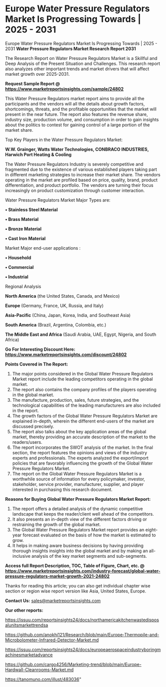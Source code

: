 # Europe Water Pressure Regulators Market Is Progressing Towards | 2025 - 2031
Europe Water Pressure Regulators Market Is Progressing Towards | 2025 - 2031
<strong>Water Pressure Regulators Market Research Report 2031</strong>

The Research Report on Water Pressure Regulators Market is a Skillful and Deep Analysis of the Present Situation and Challenges. This research report also analyzes other important trends and market drivers that will affect market growth over 2025-2031.

<strong>Request Sample Report @ <a href=https://www.marketreportsinsights.com/sample/24802>https://www.marketreportsinsights.com/sample/24802</a></strong>

This Water Pressure Regulators market report aims to provide all the participants and the vendors will all the details about growth factors, shortcomings, threats, and the profitable opportunities that the market will present in the near future. The report also features the revenue share, industry size, production volume, and consumption in order to gain insights about the politics to contest for gaining control of a large portion of the market share.

Top Key Players in the Water Pressure Regulators Market:

<strong>W.W. Grainger, Watts Water Technologies, CONBRACO INDUSTRIES, Harwich Port Heating & Cooling</strong>

The Water Pressure Regulators Industry is severely competitive and fragmented due to the existence of various established players taking part in different marketing strategies to increase their market share. The vendors operating in the market are profiled based on price, quality, brand, product differentiation, and product portfolio. The vendors are turning their focus increasingly on product customization through customer interaction.

Water Pressure Regulators Market Major Types are:

<strong>• Stainless Steel Material

• Brass Material

• Bronze Material

• Cast Iron Material</strong>

Market Major end-user applications :

<strong>• Household

• Commercial

• Industrial</strong>

Regional Analysis

</u><strong><b>North America</b></strong> (the United States, Canada, and Mexico)

<strong><b>Europe </b></strong>(Germany, France, UK, Russia, and Italy)

<strong><b>Asia-Pacific</b></strong> (China, Japan, Korea, India, and Southeast Asia)

<strong><b>South America</b></strong> (Brazil, Argentina, Colombia, etc.)

<strong><b>The Middle East and Africa</b></strong> (Saudi Arabia, UAE, Egypt, Nigeria, and South Africa)

<strong>Go For Interesting Discount Here: <a href=https://www.marketreportsinsights.com/discount/24802>https://www.marketreportsinsights.com/discount/24802</a></strong>

<strong>Points Covered in The Report:</strong>
<ol>
  <li>The major points considered in the Global Water Pressure Regulators Market report include the leading competitors operating in the global market.</li>
  <li>The report also contains the company profiles of the players operating in the global market.</li>
  <li>The manufacture, production, sales, future strategies, and the technological capabilities of the leading manufacturers are also included in the report.</li>
  <li>The growth factors of the Global Water Pressure Regulators Market are explained in-depth, wherein the different end-users of the market are discussed precisely.</li>
  <li>The report also talks about the key application areas of the global market, thereby providing an accurate description of the market to the readers/users.</li>
  <li>The report incorporates the SWOT analysis of the market. In the final section, the report features the opinions and views of the industry experts and professionals. The experts analyzed the export/import policies that are favorably influencing the growth of the Global Water Pressure Regulators Market.</li>
  <li>The report on the Global Water Pressure Regulators Market is a worthwhile source of information for every policymaker, investor, stakeholder, service provider, manufacturer, supplier, and player interested in purchasing this research document.</li>
</ol>
<strong>Reasons for Buying Global Water Pressure Regulators Market Report:</strong>

<ol>
  <li>The report offers a detailed analysis of the dynamic competitive landscape that keeps the reader/client well ahead of the competitors.</li>
  <li>It also presents an in-depth view of the different factors driving or restraining the growth of the global market.</li>
  <li>The Global Water Pressure Regulators Market report provides an eight-year forecast evaluated on the basis of how the market is estimated to grow.</li>
  <li>It helps in making aware business decisions by having providing thorough insights insights into the global market and by making an all-inclusive analysis of the key market segments and sub-segments.</li>
</ol>
<strong>Access full Report Description, TOC, Table of Figure, Chart, etc. @ <a href=https://www.marketreportsinsights.com/industry-forecast/global-water-pressure-regulators-market-growth-2021-24802>https://www.marketreportsinsights.com/industry-forecast/global-water-pressure-regulators-market-growth-2021-24802</a></strong>


Thanks for reading this article; you can also get individual chapter wise section or region wise report version like Asia, United States, Europe.

<strong>Contact Us:</strong>
sales@marketreportsinsights.com

<strong>Our other reports:</strong>

<a href=https://issuu.com/reportsinsights24/docs/northamericakitchenwastedisposalunitsmarkettrendsa>https://issuu.com/reportsinsights24/docs/northamericakitchenwastedisposalunitsmarkettrendsa</a>

<a href=https://github.com/anokhi121/Research/blob/main/Europe-Thermopile-and-Microbolometer-Infrared-Detector-Market.md>https://github.com/anokhi121/Research/blob/main/Europe-Thermopile-and-Microbolometer-Infrared-Detector-Market.md</a>

<a href=https://issuu.com/reportsinsights24/docs/europeaerospaceindustryboringmachinesmarketadvance>https://issuu.com/reportsinsights24/docs/europeaerospaceindustryboringmachinesmarketadvance</a>

<a href=https://github.com/cargo4256/Marketing-trend/blob/main/Europe-Hardwall-Cleanrooms-Market.md>https://github.com/cargo4256/Marketing-trend/blob/main/Europe-Hardwall-Cleanrooms-Market.md</a>

<a href=https://tanomuno.com/illust/483036>https://tanomuno.com/illust/483036</a>"
